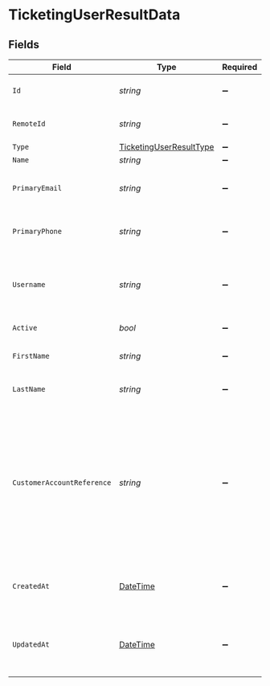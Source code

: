# TicketingUserResultData


## Fields

| Field                                                                                                                                             | Type                                                                                                                                              | Required                                                                                                                                          | Description                                                                                                                                       | Example                                                                                                                                           |
| ------------------------------------------------------------------------------------------------------------------------------------------------- | ------------------------------------------------------------------------------------------------------------------------------------------------- | ------------------------------------------------------------------------------------------------------------------------------------------------- | ------------------------------------------------------------------------------------------------------------------------------------------------- | ------------------------------------------------------------------------------------------------------------------------------------------------- |
| `Id`                                                                                                                                              | *string*                                                                                                                                          | :heavy_minus_sign:                                                                                                                                | Unique identifier                                                                                                                                 | 8187e5da-dc77-475e-9949-af0f1fa4e4e3                                                                                                              |
| `RemoteId`                                                                                                                                        | *string*                                                                                                                                          | :heavy_minus_sign:                                                                                                                                | Provider's unique identifier                                                                                                                      | 8187e5da-dc77-475e-9949-af0f1fa4e4e3                                                                                                              |
| `Type`                                                                                                                                            | [TicketingUserResultType](../../Models/Components/TicketingUserResultType.md)                                                                     | :heavy_minus_sign:                                                                                                                                | N/A                                                                                                                                               |                                                                                                                                                   |
| `Name`                                                                                                                                            | *string*                                                                                                                                          | :heavy_minus_sign:                                                                                                                                | John Doe                                                                                                                                          | John Doe                                                                                                                                          |
| `PrimaryEmail`                                                                                                                                    | *string*                                                                                                                                          | :heavy_minus_sign:                                                                                                                                | The user's primary email address                                                                                                                  | john.doe@example.com                                                                                                                              |
| `PrimaryPhone`                                                                                                                                    | *string*                                                                                                                                          | :heavy_minus_sign:                                                                                                                                | The user's primary phone number                                                                                                                   | 555-5555-5555                                                                                                                                     |
| `Username`                                                                                                                                        | *string*                                                                                                                                          | :heavy_minus_sign:                                                                                                                                | The username of the user in the provider system                                                                                                   | johndoe                                                                                                                                           |
| `Active`                                                                                                                                          | *bool*                                                                                                                                            | :heavy_minus_sign:                                                                                                                                | If the user is active                                                                                                                             | true                                                                                                                                              |
| `FirstName`                                                                                                                                       | *string*                                                                                                                                          | :heavy_minus_sign:                                                                                                                                | The first name of the user                                                                                                                        | John                                                                                                                                              |
| `LastName`                                                                                                                                        | *string*                                                                                                                                          | :heavy_minus_sign:                                                                                                                                | The last name of the user                                                                                                                         | Doe                                                                                                                                               |
| `CustomerAccountReference`                                                                                                                        | *string*                                                                                                                                          | :heavy_minus_sign:                                                                                                                                | The unique account reference assigned as an external user (e.g. the customer account identifier registered on the customer-facing site or portal) | JohnDoe123                                                                                                                                        |
| `CreatedAt`                                                                                                                                       | [DateTime](https://learn.microsoft.com/en-us/dotnet/api/system.datetime?view=net-5.0)                                                             | :heavy_minus_sign:                                                                                                                                | The timestamp when the record was created                                                                                                         | 2021-01-01T01:01:01.000Z                                                                                                                          |
| `UpdatedAt`                                                                                                                                       | [DateTime](https://learn.microsoft.com/en-us/dotnet/api/system.datetime?view=net-5.0)                                                             | :heavy_minus_sign:                                                                                                                                | The timestamp when the record was last updated                                                                                                    | 2021-01-01T01:01:01.000Z                                                                                                                          |